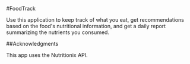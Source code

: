 #FoodTrack

Use this application to keep track of what you eat, get recommendations based on the food's nutritional information, and get a daily report summarizing the nutrients you consumed. 

##Acknowledgments

This app uses the Nutritionix API. 
